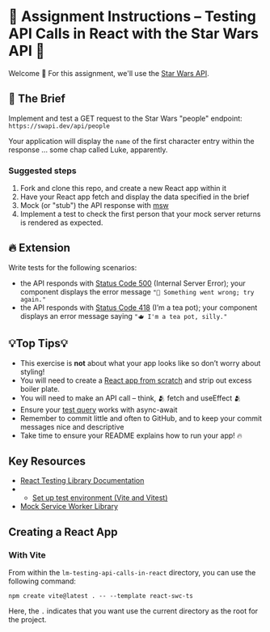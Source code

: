 # 🧪 Assignment Instructions – Testing API Calls in React with the Star Wars API 🧪

Welcome 👋 For this assignment, we'll use the [Star Wars API](https://swapi.dev/).

## 📝 The Brief

Implement and test a GET request to the Star Wars "people" endpoint: `https://swapi.dev/api/people`

Your application will display the `name` of the first character entry within the response ... some chap called Luke, apparently.

### Suggested steps

1. Fork and clone this repo, and create a new React app within it
2. Have your React app fetch and display the data specified in the brief
3. Mock (or "stub") the API response with [msw](https://mswjs.io/docs/getting-started)
4. Implement a test to check the first person that your mock server returns is rendered as expected.

## 🔥 Extension

Write tests for the following scenarios:

- the API responds with [Status Code 500](https://developer.mozilla.org/en-US/docs/Web/HTTP/Status/500) (Internal Server Error); your component displays the error message `"🤕 Something went wrong; try again."`
- the API responds with [Status Code 418](https://developer.mozilla.org/en-US/docs/Web/HTTP/Status/418) (I’m a tea pot); your component displays an error message saying `"🫖 I'm a tea pot, silly."`

## 💡Top Tips💡

- This exercise is **not** about what your app looks like so don’t worry about styling!
- You will need to create a [React app from scratch](#with-vite) and strip out excess boiler plate.
- You will need to make an API call – think, 🫂 fetch and useEffect 🫂
- Ensure your [test query](https://testing-library.com/docs/react-testing-library/cheatsheet/#queries) works with async-await
- Remember to commit little and often to GitHub, and to keep your commit messages nice and descriptive
- Take time to ensure your README explains how to run your app! 🔥

## Key Resources

- [React Testing Library Documentation](https://testing-library.com/docs/react-testing-library/example-intro#full-example)
- - [Set up test environment (Vite and Vitest)](https://www.robinwieruch.de/vitest-react-testing-library/)
- [Mock Service Worker Library](https://mswjs.io/)

## Creating a React App

### With Vite

From within the `lm-testing-api-calls-in-react` directory, you can use the following command:

`npm create vite@latest . -- --template react-swc-ts`

Here, the `.` indicates that you want use the current directory as the root for the project.
